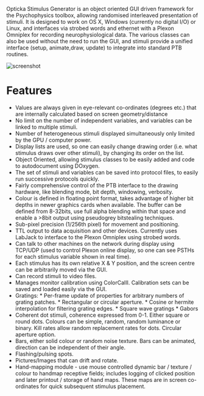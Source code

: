 Opticka Stimulus Generator is an object oriented GUI driven framework for the Psychophysics toolbox, allowing randomised interleaved presentation of stimuli. It is designed to work on OS X, Windows (currently no digital I/O) or Linux, and interfaces via strobed words and ethernet with a Plexon Omniplex for recording neurophysiological data. The various classes can also be used without the need to run the GUI, and stimuli provide a unified interface (setup, animate,draw, update)  to integrate into standard PTB routines.

![screenshot](http://i42.tinypic.com/10ypeua.png)

Features
=========
 * Values are always given in eye-relevant co-ordinates (degrees etc.) that are internally calculated based on screen geometry/distance
 * No limit on the number of independent variables, and variables can be linked to multiple stimuli.
 * Number of heterogeneous stimuli displayed simultaneously only limited by the GPU / computer power.
 * Display lists are used, so one can easily change drawing order (i.e. what stimulus draws over other stimuli), by changing its order on the list.
 * Object Oriented, allowing stimulus classes to be easily added and code to autodocument using DOxygen.
 * The set of stimuli and variables can be saved into protocol files, to easily run successive protocols quickly.
 * Fairly comprehensive control of the PTB interface to the drawing hardware, like blending mode, bit depth, windowing, verbosity.
 * Colour is defined in floating point format, takes advantage of higher bit depths in newer graphics cards when available. The buffer can be defined from 8-32bits, use full alpha blending within that space and enable a >8bit output using pseudogrey bitstealing techniques.
 * Sub-pixel precision (1/256th pixel) for movement and positioning.
 * TTL output to data acquisition and other devices. Currently uses LabJack to interface to the Plexon Omniplex using strobed words.
 * Can talk to other machines on the network during display using TCP/UDP (used to control Plexon online display, so one can see PSTHs for each stimulus variable shown in real time).
 * Each stimulus has its own relative X & Y position, and the screen centre can be arbitrarily moved via the GUI.
 * Can record stimuli to video files.
 * Manages monitor calibration using ColorCalII. Calibration sets can be saved and loaded easily via the GUI.
 * Gratings:
       * Per-frame update of properties for arbitrary numbers of grating patches.
       * Rectangular or circular aperture.
       * Cosine or hermite interpolation for filtering grating edges.
       * Square wave gratings
       * Gabors
 * Coherent dot stimuli, coherence expressed from 0-1. Either square or round dots. Colours can be simple, random, random luminance or binary. Kill rates allow random replacement rates for dots. Circular aperture option.
 * Bars, either solid colour or random noise texture. Bars can be animated, direction can be independent of their angle.
 * Flashing/pulsing spots.
 * Pictures/Images that can drift and rotate.
 * Hand-mapping module - use mouse controlled dynamic bar / texture / colour to handmap receptive fields; includes logging of clicked position and later printout / storage of hand maps. These maps are in screen co-ordinates for quick subsequent stimulus placement.